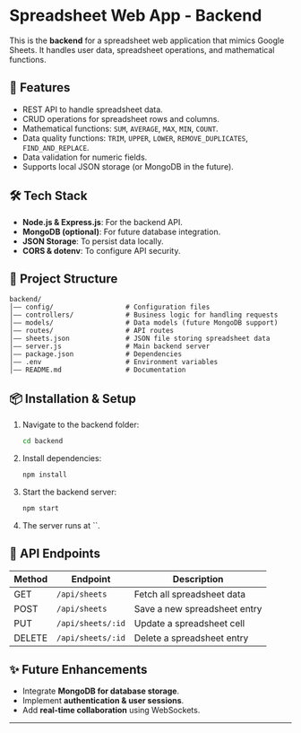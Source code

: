 # Spreadsheet Web App - Backend

This is the **backend** for a spreadsheet web application that mimics Google Sheets. It handles user data, spreadsheet operations, and mathematical functions.

## 🚀 Features

- REST API to handle spreadsheet data.
- CRUD operations for spreadsheet rows and columns.
- Mathematical functions: `SUM`, `AVERAGE`, `MAX`, `MIN`, `COUNT`.
- Data quality functions: `TRIM`, `UPPER`, `LOWER`, `REMOVE_DUPLICATES`, `FIND_AND_REPLACE`.
- Data validation for numeric fields.
- Supports local JSON storage (or MongoDB in the future).

## 🛠️ Tech Stack

- **Node.js & Express.js**: For the backend API.
- **MongoDB (optional)**: For future database integration.
- **JSON Storage**: To persist data locally.
- **CORS & dotenv**: To configure API security.

## 📂 Project Structure

```
backend/
│—— config/                  # Configuration files
│—— controllers/             # Business logic for handling requests
│—— models/                  # Data models (future MongoDB support)
│—— routes/                  # API routes
│—— sheets.json              # JSON file storing spreadsheet data
│—— server.js                # Main backend server
│—— package.json             # Dependencies
│—— .env                     # Environment variables
│—— README.md                # Documentation
```

## 📦 Installation & Setup

1. Navigate to the backend folder:
   ```sh
   cd backend
   ```
2. Install dependencies:
   ```sh
   npm install
   ```
3. Start the backend server:
   ```sh
   npm start
   ```
4. The server runs at \`\`.

## 💽 API Endpoints

| Method | Endpoint          | Description                  |
| ------ | ----------------- | ---------------------------- |
| GET    | `/api/sheets`     | Fetch all spreadsheet data   |
| POST   | `/api/sheets`     | Save a new spreadsheet entry |
| PUT    | `/api/sheets/:id` | Update a spreadsheet cell    |
| DELETE | `/api/sheets/:id` | Delete a spreadsheet entry   |

## ✨ Future Enhancements

- Integrate **MongoDB for database storage**.
- Implement **authentication & user sessions**.
- Add **real-time collaboration** using WebSockets.

---
